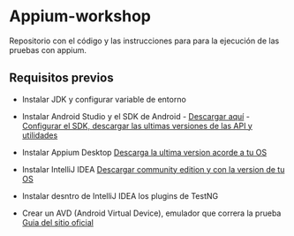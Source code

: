 # Appium-workshop
Repositorio con el código y las instrucciones para para la ejecución de las pruebas con appium.

## Requisitos previos

- Instalar JDK y configurar variable de entorno

- Instalar Android Studio y el SDK de Android - [Descargar aquí](https://developer.android.com/studio/#downloads) - [Configurar el SDK, descargar las ultimas versiones de las API y utilidades](https://www.adslzone.net/software/android-en-el-pc/como-instalar-el-sdk-y-los-componentes-de-android-studio/)

- Instalar Appium Desktop [Descarga la ultima version acorde a tu OS](https://github.com/appium/appium-desktop/releases/tag/v1.8.2)

- Instalar IntelliJ IDEA [Descargar community edition y con la version de tu OS](https://www.jetbrains.com/idea/download/#section=windows) 

- Instalar desntro de IntelliJ IDEA los plugins de TestNG

- Crear un AVD (Android Virtual Device), emulador que correra la prueba [Guia del sitio oficial](https://developer.android.com/studio/run/managing-avds?hl=es-419)

